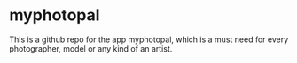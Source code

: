 # myphotopal
This is a github repo for the app myphotopal, which is a must need for every photographer, model or any kind of an artist.
